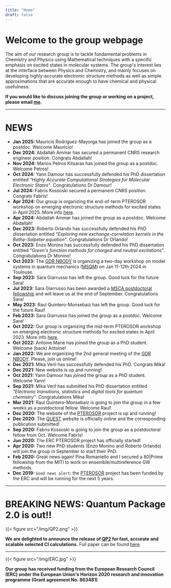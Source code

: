 ```yaml
---
title: "Home"
draft: false
---
```


# Welcome to the group webpage

The aim of our research group is to tackle fundamental problems in Chemistry and Physics using Mathematical techniques with a specific emphasis on excited states in molecular systems.
The group's interest lies at the interface between Physics and Chemistry, and mainly focuses on developing highly-accurate electronic structure methods as well as simple approximations that are accurate enough to have chemical and physical usefulness. 

**If you would like to discuss joining the group or working on a project, please email [me](mailto:loos@irsamc.ups-tlse.fr).**

***

# NEWS

* **Jan 2025:** Mauricio Rodríguez-Mayorga has joined the group as a postdoc. Welcome Mauricio!
* **Dec 2024:** Abdallah Ammar has secured a permanent CNRS research engineer position. Congrats Abdallah!
* **Nov 2024:** Marios Petros Kitsaras has joined the group as a postdoc. Welcome Petros!
* **Oct 2024:** Yann Damour has successfully defended his PhD dissertation entitled *"Highly Accurate Computational Strategies for Molecular
Electronic States"*. Congratulations Dr Damour!
* **Jul 2024:** Fabris Kossoski secured a permanent CNRS position. Congrats Fabris!
* **Apr 2024:** Our group is organizing the end-of-term PTEROSOR workshop on emerging electronic structure methods for excited states in April 2025. More info [here](https://lcpq.github.io/PTEROSOR_endofterm_workshop/).
* **Apr 2024:** Abdallah Ammar has joined the group as a postdoc. Welcome Abdallah!
* **Dec 2023:** Roberto Orlando has successfully defended his PhD dissertation entitled *"Exploring new exchange-correlation kernels in the Bethe-Salpeter equation"*. Congratulations Dr Orlando!
* **Oct 2023:** Enzo Monino has successfully defended his PhD dissertation entitled *"Green's function methods for charged and neutral excitations"*. Congratulations Dr Monino!
* **Oct 2023:** The [GDR NBODY](https://lcpq.github.io/gdr_nbody_2021) is organizing a two-day workshop on model systems in quantum mechanics ([MSQM](https://lcpq.github.io/MSQM/)) on Jan 11-12th 2024 in Toulouse.
* **Sep 2023:** Sara Giarrusso has left the group. Good luck for the future Sara!
* **Jul 2023:** Sara Giarrusso has been awarded a [MSCA postdoctoral fellowship](https://marie-sklodowska-curie-actions.ec.europa.eu/calls/msca-postdoctoral-fellowships-2023) and will leave us at the end of September. Congratulations Sara!
* **May 2023:** Raul Quintero-Monsebaiz has left the group. Good luck for the future Raul!
* **Feb 2023:** Sara Giarrusso has joined the group as a postdoc. Welcome Sara!
* **Oct 2022:** Our group is organizing the mid-term PTEROSOR workshop on emerging electronic structure methods for excited states in April 2023. More info [here](https://pfloos.github.io/PTEROSOR_midterm_workshop/).
* **Oct 2022:** Antoine Marie has joined the group as a PhD student. Welcome (back) Antoine!
* **Jan 2022:** We are organizing the 2nd general meeting of the [GDR NBODY](https://lcpq.github.io/gdr_nbody_2021). Please, join us online!
* **Dec 2021:** Mika Veril has successfully defended his PhD. Congrats Mika!
* **Dec 2021:** New website is up and running!
* **Oct 2021:** Yann Damour has joined the group as a PhD student. Welcome Yann!
* **Sep 2021:** Mika Veril has submitted his PhD dissertation entitled *"Electronic transitions, statistics and digital tools for quantum chemistry"*. Congratulations Mika!
* **Mar 2021:** Raul Quintero-Monsebaiz is going to join the group in a few weeks as a postdoctoral fellow. Welcome Raul!
* **Dec 2020:** The website of the [PTEROSOR](https://lcpq.github.io/PTEROSOR) project is up and running!
* **Dec 2020:** The [QUEST](https://lcpq.github.io/QUESTDB_website) website is officially online and the corresponding publication submitted!
* **Sep 2020:** Fabris Kossoski is going to join the group as a postdoctoral fellow from Oct. Welcome Fabris!
* **Jun 2020:** The ERC PTEROSOR project has officially started!
* **Apr 2020:** Two new PhD students (Enzo Monino and Roberto Orlando) will join the group in September to start their PhD.
* **Feb 2020:** Great news again! Pina Romaniello and I secured a 80|Prime fellowship from the MITI to work on ensemble/multireference GW methods.
* **Dec 2019:** `Good news alert`: the [PTEROSOR](https://erc.europa.eu/news/another-17-researchers-awarded-erc-consolidator-grants) project has been funded by the ERC and will be running for the next 5 years.
<!--
* **Aug 2019:** Our paper on PT symmetry in Hartree-Fock theory has made it to the [cover of JCTC](https://pubs.acs.org/toc/jctcce/15/8)!!
* **Jun 2019:** Come and join us in June 2020 at the 3rd edition of [ISTPC](https://quantique.u-strasbg.fr/ISTPC/doku.php).
* **Jun 2019:** Stefano di Sabatino will join the group in September for a one-year postdoc position to work with Pina Romaniello and myself on a new multireference GW method.
* **Jul 2019:** I've been granted an early-career fellowship from the ANR.
* **May 2019:** Thomas Colle has joined us for a Master 1 project on conical intersections.
* **Nov 2018:** Come and join us at [TCCM Winter School LTTC](http://www.irsamc.ups-tlse.fr/lttc/#portfolioModal5) in Luchon!
* **Oct 2018:** [Peter Gill](http://localhost) from the Australian National University will be visiting our group in October next year!
* **Sep 2018:** Mika just had his 1st paper accepted in JCTC! Congrats!
* **Sep 2018:** [Joshua Hollett](http://localhost) (Winnipeg) is visiting our group up to early November.
* **Jun 2018:** Mika has been awarded a PhD scholarship and will remain in the group for the next three years.
* **Jan 2018:** Mika has joined the group for a Master project.
* **Feb 2017:** Sebastian Sitkiewicz (Master student) from Valencia has joined the group for a 3-month stay. He will work on the non-linear optic properties of model systems.
* **Dec 2016:** I am moving back to France (University Paul Sabatier in Toulouse) on a CNRS research position.
-->

***

# BREAKING NEWS: Quantum Package 2.0 is out!!

{{< figure src="/img/QP2.png" >}}

**We are delighted to announce the release of [QP2](https://quantumpackage.github.io/qp2/)
for fast, accurate and scalable selected CI calculations.** 
Full paper can be found [here](/pub/71.pdf).

***

{{< figure src="/img/ERC.jpg" >}}

**Our group has received funding from the European Research Council (ERC) under the European Union's Horizon 2020 research and innovation programme (Grant agreement No. 863481)**

